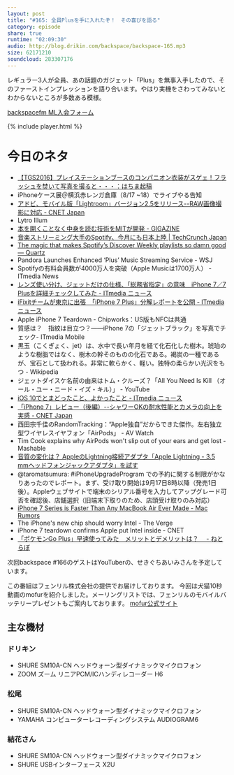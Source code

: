 ```yaml
---
layout: post
title: "#165: 全員Plusを手に入れたぞ！　その喜びを語る"
category: episode
share: true
runtime: "02:09:30"
audio: http://blog.drikin.com/backspace/backspace-165.mp3
size: 62171210
soundcloud: 283307176
---
```


レギュラー3人が全員、あの話題のガジェット「Plus」を無事入手したので、そのファーストインプレッションを語り合います。やはり実機をさわってみないとわからないところが多数ある模様。

[backspacefm ML入会フォーム](http://backspace.us11.list-manage.com/subscribe?u=09c933bd3997c1d16dbed156a&id=84b6529b91)

{% include player.html %}

# 今日のネタ

* [【TGS2016】プレイステーションブースのコンパニオン衣装がスゲェ！フラッシュを焚いて写真を撮ると・・・：はちま起稿](http://blog.esuteru.com/archives/20002162.html)
* iPhoneケース展＠横浜赤レンガ倉庫（8/17 ~18）でライブやる告知
* [アドビ、モバイル版「Lightroom」バージョン2.5をリリース--RAW画像撮影に対応 - CNET Japan](http://japan.cnet.com/news/service/35089114/)
* Lytro Illum
* [本を開くことなく中身を読む技術をMITが開発 - GIGAZINE](http://gigazine.net/news/20160914-reading-through-closed-book/)
* [音楽ストリーミング大手のSpotify、今月にも日本上陸 | TechCrunch Japan](http://jp.techcrunch.com/2016/09/16/20160915spotify-japan/)
* [The magic that makes Spotify’s Discover Weekly playlists so damn good — Quartz](http://qz.com/571007/the-magic-that-makes-spotifys-discover-weekly-playlists-so-damn-good/)
* Pandora Launches Enhanced ‘Plus’ Music Streaming Service - WSJ
* Spotifyの有料会員数が4000万人を突破（Apple Musicは1700万人） - ITmedia News
* [レンズ使い分け、ジェットだけの仕様、「総務省指定」の意味　iPhone 7／7 Plusを詳細チェックしてみた - ITmedia ニュース](http://www.itmedia.co.jp/news/articles/1609/16/news092.html)
* [iFixitチームが東京に出張　「iPhone 7 Plus」分解レポートを公開 - ITmedia ニュース](http://www.itmedia.co.jp/news/articles/1609/16/news155.html)
* Apple iPhone 7 Teardown - Chipworks：US版もNFCは共通
* 質感は？　指紋は目立つ？――iPhone 7の「ジェットブラック」を写真でチェック- ITmedia Mobile
* 黒玉（こくぎょく、jet）は、水中で長い年月を経て化石化した樹木。琥珀のような樹脂ではなく、樹木の幹そのものの化石である。褐炭の一種であるが、宝石として扱われる。非常に軟らかく、軽い。独特の柔らかい光沢をもつ - Wikipedia
* ジェットダイスケ名前の由来はトム・クルーズ？「All You Need Is Kill （オール・ユー・ニード・イズ・キル）」 - YouTube
* [iOS 10でとまどったこと、よかったこと - ITmedia ニュース](http://www.itmedia.co.jp/news/articles/1609/14/news086.html)
* [「iPhone 7」レビュー（後編）--シャワーOKの耐水性能とカメラの向上を実感 - CNET Japan](http://japan.cnet.com/news/commentary/35089131/)
* 西田宗千佳のRandomTracking：“Apple独自”だからできた傑作。左右独立型ワイヤレスイヤフォン「AirPods」 - AV Watch
* Tim Cook explains why AirPods won't slip out of your ears and get lost - Mashable
* [音質の変化は？ AppleのLightning接続アダプタ「Apple Lightning - 3.5 mmヘッドフォンジャックアダプタ」を試す](http://www.itmedia.co.jp/news/articles/1609/16/news140.html)
* @taromatsumura: #iPhoneUpgradeProgram での予約に関する制限がかなりあったのでレポート。まず、受け取り開始は9月17日8時以降（発売1日後）。Appleウェブサイトで端末のシリアル番号を入力してアップグレード可否を確認後、店舗選択（旧端末下取りのため、店頭受け取りのみ対応）
* [iPhone 7 Series is Faster Than Any MacBook Air Ever Made - Mac Rumors](http://www.macrumors.com/2016/09/15/iphone-7-faster-than-macbook-air/)
* The iPhone's new chip should worry Intel - The Verge
* iPhone 7 teardown confirms Apple put Intel inside - CNET
* [「ポケモンGo Plus」早速使ってみた　メリットとデメリットは？　 - ねとらぼ](http://nlab.itmedia.co.jp/nl/articles/1609/16/news143.html)

次回backspace #166のゲストはYouTuberの、せきぐちあいみさんを予定しています。

この番組はフェンリル株式会社の提供でお届けしております。
今回は犬猫10秒動画のmofurを紹介しました。メーリングリストでは、フェンリルのモバイルバッテリープレゼントもご案内しております。
[mofur公式サイト](https://mofur.tv/)


## 主な機材

### ドリキン

* SHURE  SM10A-CN ヘッドウォーン型ダイナミックマイクロフォン
* ZOOM ズーム リニアPCM/ICハンディレコーダー H6

### 松尾

* SHURE  SM10A-CN ヘッドウォーン型ダイナミックマイクロフォン
* YAMAHA コンピューターレコーディングシステム AUDIOGRAM6

### 結花さん

* SHURE SM10A-CN ヘッドウォーン型ダイナミックマイクロフォン
* SHURE USBインターフェース X2U
